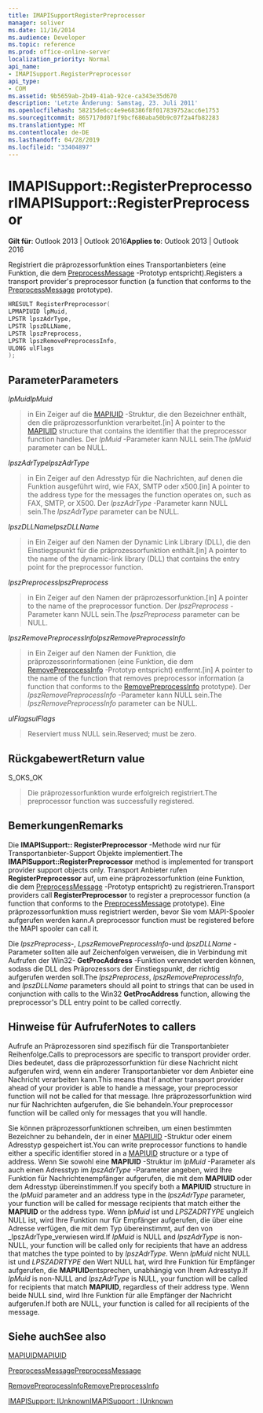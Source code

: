 ```yaml
---
title: IMAPISupportRegisterPreprocessor
manager: soliver
ms.date: 11/16/2014
ms.audience: Developer
ms.topic: reference
ms.prod: office-online-server
localization_priority: Normal
api_name:
- IMAPISupport.RegisterPreprocessor
api_type:
- COM
ms.assetid: 9b5659ab-2b49-41ab-92ce-ca343e35d670
description: 'Letzte Änderung: Samstag, 23. Juli 2011'
ms.openlocfilehash: 58215de6cc4e9e68386f8f017839752acc6e1753
ms.sourcegitcommit: 8657170d071f9bcf680aba50b9c07f2a4fb82283
ms.translationtype: MT
ms.contentlocale: de-DE
ms.lasthandoff: 04/28/2019
ms.locfileid: "33404897"
---
```

# <a name="imapisupportregisterpreprocessor"></a><span data-ttu-id="0f547-103">IMAPISupport::RegisterPreprocessor</span><span class="sxs-lookup"><span data-stu-id="0f547-103">IMAPISupport::RegisterPreprocessor</span></span>

  
  
<span data-ttu-id="0f547-104">**Gilt für**: Outlook 2013 | Outlook 2016</span><span class="sxs-lookup"><span data-stu-id="0f547-104">**Applies to**: Outlook 2013 | Outlook 2016</span></span> 
  
<span data-ttu-id="0f547-105">Registriert die präprozessorfunktion eines Transportanbieters (eine Funktion, die dem [PreprocessMessage](preprocessmessage.md) -Prototyp entspricht).</span><span class="sxs-lookup"><span data-stu-id="0f547-105">Registers a transport provider's preprocessor function (a function that conforms to the [PreprocessMessage](preprocessmessage.md) prototype).</span></span> 
  
```cpp
HRESULT RegisterPreprocessor(
LPMAPIUID lpMuid,
LPSTR lpszAdrType,
LPSTR lpszDLLName,
LPSTR lpszPreprocess,
LPSTR lpszRemovePreprocessInfo,
ULONG ulFlags
);
```

## <a name="parameters"></a><span data-ttu-id="0f547-106">Parameter</span><span class="sxs-lookup"><span data-stu-id="0f547-106">Parameters</span></span>

 <span data-ttu-id="0f547-107">_lpMuid_</span><span class="sxs-lookup"><span data-stu-id="0f547-107">_lpMuid_</span></span>
  
> <span data-ttu-id="0f547-108">in Ein Zeiger auf die [MAPIUID](mapiuid.md) -Struktur, die den Bezeichner enthält, den die präprozessorfunktion verarbeitet.</span><span class="sxs-lookup"><span data-stu-id="0f547-108">[in] A pointer to the [MAPIUID](mapiuid.md) structure that contains the identifier that the preprocessor function handles.</span></span> <span data-ttu-id="0f547-109">Der _lpMuid_ -Parameter kann NULL sein.</span><span class="sxs-lookup"><span data-stu-id="0f547-109">The  _lpMuid_ parameter can be NULL.</span></span> 
    
 <span data-ttu-id="0f547-110">_lpszAdrType_</span><span class="sxs-lookup"><span data-stu-id="0f547-110">_lpszAdrType_</span></span>
  
> <span data-ttu-id="0f547-111">in Ein Zeiger auf den Adresstyp für die Nachrichten, auf denen die Funktion ausgeführt wird, wie FAX, SMTP oder x500.</span><span class="sxs-lookup"><span data-stu-id="0f547-111">[in] A pointer to the address type for the messages the function operates on, such as FAX, SMTP, or X500.</span></span> <span data-ttu-id="0f547-112">Der _lpszAdrType_ -Parameter kann NULL sein.</span><span class="sxs-lookup"><span data-stu-id="0f547-112">The  _lpszAdrType_ parameter can be NULL.</span></span> 
    
 <span data-ttu-id="0f547-113">_lpszDLLName_</span><span class="sxs-lookup"><span data-stu-id="0f547-113">_lpszDLLName_</span></span>
  
> <span data-ttu-id="0f547-114">in Ein Zeiger auf den Namen der Dynamic Link Library (DLL), die den Einstiegspunkt für die präprozessorfunktion enthält.</span><span class="sxs-lookup"><span data-stu-id="0f547-114">[in] A pointer to the name of the dynamic-link library (DLL) that contains the entry point for the preprocessor function.</span></span>
    
 <span data-ttu-id="0f547-115">_lpszPreprocess_</span><span class="sxs-lookup"><span data-stu-id="0f547-115">_lpszPreprocess_</span></span>
  
> <span data-ttu-id="0f547-116">in Ein Zeiger auf den Namen der präprozessorfunktion.</span><span class="sxs-lookup"><span data-stu-id="0f547-116">[in] A pointer to the name of the preprocessor function.</span></span> <span data-ttu-id="0f547-117">Der _lpszPreprocess_ -Parameter kann NULL sein.</span><span class="sxs-lookup"><span data-stu-id="0f547-117">The  _lpszPreprocess_ parameter can be NULL.</span></span> 
    
 <span data-ttu-id="0f547-118">_lpszRemovePreprocessInfo_</span><span class="sxs-lookup"><span data-stu-id="0f547-118">_lpszRemovePreprocessInfo_</span></span>
  
> <span data-ttu-id="0f547-119">in Ein Zeiger auf den Namen der Funktion, die präprozessorinformationen (eine Funktion, die dem [RemovePreprocessInfo](removepreprocessinfo.md) -Prototyp entspricht) entfernt.</span><span class="sxs-lookup"><span data-stu-id="0f547-119">[in] A pointer to the name of the function that removes preprocessor information (a function that conforms to the [RemovePreprocessInfo](removepreprocessinfo.md) prototype).</span></span> <span data-ttu-id="0f547-120">Der _lpszRemovePreprocessInfo_ -Parameter kann NULL sein.</span><span class="sxs-lookup"><span data-stu-id="0f547-120">The  _lpszRemovePreprocessInfo_ parameter can be NULL.</span></span> 
    
 <span data-ttu-id="0f547-121">_ulFlags_</span><span class="sxs-lookup"><span data-stu-id="0f547-121">_ulFlags_</span></span>
  
> <span data-ttu-id="0f547-122">Reserviert muss NULL sein.</span><span class="sxs-lookup"><span data-stu-id="0f547-122">Reserved; must be zero.</span></span>
    
## <a name="return-value"></a><span data-ttu-id="0f547-123">Rückgabewert</span><span class="sxs-lookup"><span data-stu-id="0f547-123">Return value</span></span>

<span data-ttu-id="0f547-124">S_OK</span><span class="sxs-lookup"><span data-stu-id="0f547-124">S_OK</span></span> 
  
> <span data-ttu-id="0f547-125">Die präprozessorfunktion wurde erfolgreich registriert.</span><span class="sxs-lookup"><span data-stu-id="0f547-125">The preprocessor function was successfully registered.</span></span>
    
## <a name="remarks"></a><span data-ttu-id="0f547-126">Bemerkungen</span><span class="sxs-lookup"><span data-stu-id="0f547-126">Remarks</span></span>

<span data-ttu-id="0f547-127">Die **IMAPISupport:: RegisterPreprocessor** -Methode wird nur für Transportanbieter-Support Objekte implementiert.</span><span class="sxs-lookup"><span data-stu-id="0f547-127">The **IMAPISupport::RegisterPreprocessor** method is implemented for transport provider support objects only.</span></span> <span data-ttu-id="0f547-128">Transport Anbieter rufen **RegisterPreprocessor** auf, um eine präprozessorfunktion (eine Funktion, die dem [PreprocessMessage](preprocessmessage.md) -Prototyp entspricht) zu registrieren.</span><span class="sxs-lookup"><span data-stu-id="0f547-128">Transport providers call **RegisterPreprocessor** to register a preprocessor function (a function that conforms to the [PreprocessMessage](preprocessmessage.md) prototype).</span></span> <span data-ttu-id="0f547-129">Eine präprozessorfunktion muss registriert werden, bevor Sie vom MAPI-Spooler aufgerufen werden kann.</span><span class="sxs-lookup"><span data-stu-id="0f547-129">A preprocessor function must be registered before the MAPI spooler can call it.</span></span> 
  
<span data-ttu-id="0f547-130">Die _lpszPreprocess_-, _LpszRemovePreprocessInfo_-und _lpszDLLName_ -Parameter sollten alle auf Zeichenfolgen verweisen, die in Verbindung mit Aufrufen der Win32- **GetProcAddress** -Funktion verwendet werden können, sodass die DLL des Präprozessors der Einstiegspunkt, der richtig aufgerufen werden soll.</span><span class="sxs-lookup"><span data-stu-id="0f547-130">The  _lpszPreprocess_,  _lpszRemovePreprocessInfo_, and  _lpszDLLName_ parameters should all point to strings that can be used in conjunction with calls to the Win32 **GetProcAddress** function, allowing the preprocessor's DLL entry point to be called correctly.</span></span> 
  
## <a name="notes-to-callers"></a><span data-ttu-id="0f547-131">Hinweise für Aufrufer</span><span class="sxs-lookup"><span data-stu-id="0f547-131">Notes to callers</span></span>

<span data-ttu-id="0f547-132">Aufrufe an Präprozessoren sind spezifisch für die Transportanbieter Reihenfolge.</span><span class="sxs-lookup"><span data-stu-id="0f547-132">Calls to preprocessors are specific to transport provider order.</span></span> <span data-ttu-id="0f547-133">Dies bedeutet, dass die präprozessorfunktion für diese Nachricht nicht aufgerufen wird, wenn ein anderer Transportanbieter vor dem Anbieter eine Nachricht verarbeiten kann.</span><span class="sxs-lookup"><span data-stu-id="0f547-133">This means that if another transport provider ahead of your provider is able to handle a message, your preprocessor function will not be called for that message.</span></span> <span data-ttu-id="0f547-134">Ihre präprozessorfunktion wird nur für Nachrichten aufgerufen, die Sie behandeln.</span><span class="sxs-lookup"><span data-stu-id="0f547-134">Your preprocessor function will be called only for messages that you will handle.</span></span>
  
<span data-ttu-id="0f547-135">Sie können präprozessorfunktionen schreiben, um einen bestimmten Bezeichner zu behandeln, der in einer [MAPIUID](mapiuid.md) -Struktur oder einem Adresstyp gespeichert ist.</span><span class="sxs-lookup"><span data-stu-id="0f547-135">You can write preprocessor functions to handle either a specific identifier stored in a [MAPIUID](mapiuid.md) structure or a type of address.</span></span> <span data-ttu-id="0f547-136">Wenn Sie sowohl eine **MAPIUID** -Struktur im _lpMuid_ -Parameter als auch einen Adresstyp im _lpszAdrType_ -Parameter angeben, wird Ihre Funktion für Nachrichtenempfänger aufgerufen, die mit dem **MAPIUID** oder dem Adresstyp übereinstimmen.</span><span class="sxs-lookup"><span data-stu-id="0f547-136">If you specify both a **MAPIUID** structure in the  _lpMuid_ parameter and an address type in the  _lpszAdrType_ parameter, your function will be called for message recipients that match either the **MAPIUID** or the address type.</span></span> <span data-ttu-id="0f547-137">Wenn _lpMuid_ ist und _LPSZADRTYPE_ ungleich NULL ist, wird Ihre Funktion nur für Empfänger aufgerufen, die über eine Adresse verfügen, die mit dem Typ übereinstimmt, auf den von _lpszAdrType_verwiesen wird.</span><span class="sxs-lookup"><span data-stu-id="0f547-137">If  _lpMuid_ is NULL and  _lpszAdrType_ is non-NULL, your function will be called only for recipients that have an address that matches the type pointed to by  _lpszAdrType_.</span></span> <span data-ttu-id="0f547-138">Wenn _lpMuid_ nicht NULL ist und _LPSZADRTYPE_ den Wert NULL hat, wird Ihre Funktion für Empfänger aufgerufen, die **MAPIUID**entsprechen, unabhängig von Ihrem Adresstyp.</span><span class="sxs-lookup"><span data-stu-id="0f547-138">If  _lpMuid_ is non-NULL and  _lpszAdrType_ is NULL, your function will be called for recipients that match **MAPIUID**, regardless of their address type.</span></span> <span data-ttu-id="0f547-139">Wenn beide NULL sind, wird Ihre Funktion für alle Empfänger der Nachricht aufgerufen.</span><span class="sxs-lookup"><span data-stu-id="0f547-139">If both are NULL, your function is called for all recipients of the message.</span></span>
  
## <a name="see-also"></a><span data-ttu-id="0f547-140">Siehe auch</span><span class="sxs-lookup"><span data-stu-id="0f547-140">See also</span></span>



[<span data-ttu-id="0f547-141">MAPIUID</span><span class="sxs-lookup"><span data-stu-id="0f547-141">MAPIUID</span></span>](mapiuid.md)
  
[<span data-ttu-id="0f547-142">PreprocessMessage</span><span class="sxs-lookup"><span data-stu-id="0f547-142">PreprocessMessage</span></span>](preprocessmessage.md)
  
[<span data-ttu-id="0f547-143">RemovePreprocessInfo</span><span class="sxs-lookup"><span data-stu-id="0f547-143">RemovePreprocessInfo</span></span>](removepreprocessinfo.md)
  
[<span data-ttu-id="0f547-144">IMAPISupport: IUnknown</span><span class="sxs-lookup"><span data-stu-id="0f547-144">IMAPISupport : IUnknown</span></span>](imapisupportiunknown.md)

